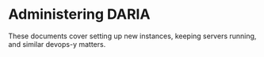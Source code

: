 # Administering DARIA

These documents cover setting up new instances, keeping servers running, and similar devops-y matters.
